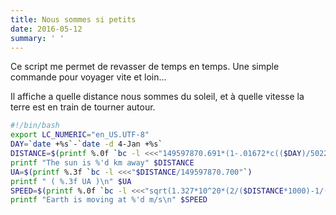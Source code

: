 ```yaml
---
title: Nous sommes si petits
date: 2016-05-12
summary: ' '
---
```


Ce script me permet de revasser de temps en temps. Une simple commande pour voyager vite et loin...

Il affiche a quelle distance nous sommes du soleil, et à quelle vitesse la terre est en train de tourner autour.

```bash
#!/bin/bash
export LC_NUMERIC="en_US.UTF-8"
DAY=`date +%s`-`date -d 4-Jan +%s`
DISTANCE=$(printf %.0f `bc -l <<<"149597870.691*(1-.01672*c(($DAY)/5022635.5296))"`)
printf "The sun is %'d km away" $DISTANCE
UA=$(printf %.3f `bc -l <<<"$DISTANCE/149597870.700"`)
printf " ( %.3f UA )\n" $UA
SPEED=$(printf %.0f `bc -l <<<"sqrt(1.327*10^20*(2/($DISTANCE*1000)-1/(1.496*10^11)))"`)
printf "Earth is moving at %'d m/s\n" $SPEED
```
